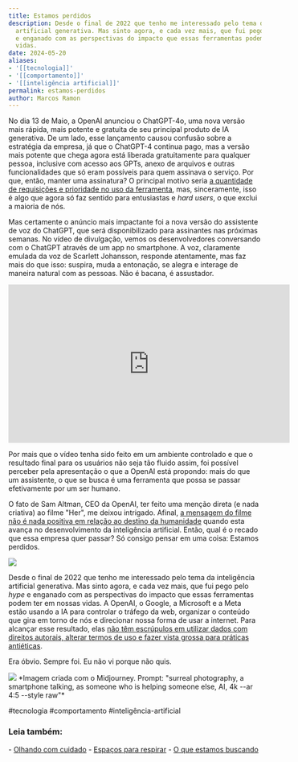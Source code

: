 ```yaml
---
title: Estamos perdidos
description: Desde o final de 2022 que tenho me interessado pelo tema da inteligência
  artificial generativa. Mas sinto agora, e cada vez mais, que fui pego pelo hype
  e enganado com as perspectivas do impacto que essas ferramentas podem ter em nossas
  vidas.
date: 2024-05-20
aliases:
- '[[tecnologia]]'
- '[[comportamento]]'
- '[[inteligência artificial]]'
permalink: estamos-perdidos
author: Marcos Ramon
---
```

No dia 13 de Maio, a OpenAI anunciou o ChatGPT-4o, uma nova versão mais rápida, mais potente e gratuita de seu principal produto de IA generativa. De um lado, esse lançamento causou confusão sobre a estratégia da empresa, já que o ChatGPT-4 continua pago, mas a versão mais potente que chega agora está liberada gratuitamente para qualquer pessoa, inclusive com acesso aos GPTs, anexo de arquivos e outras funcionalidades que só eram possíveis para quem assinava o serviço. Por que, então, manter uma assinatura? O principal motivo seria [a quantidade de requisições e prioridade no uso da ferramenta](https://www.wired.com/story/with-gpt-4o-is-chatgpt-plus-still-worth-it/), mas, sinceramente, isso é algo que agora só faz sentido para entusiastas e *hard users*, o que exclui a maioria de nós.

Mas certamente o anúncio mais impactante foi a nova versão do assistente de voz do ChatGPT, que será disponibilizado para assinantes nas próximas semanas. No vídeo de divulgação, vemos os desenvolvedores conversando com o ChatGPT através de um app no smartphone. A voz, claramente emulada da voz de Scarlett Johansson, responde atentamente, mas faz mais do que isso: suspira, muda a entonação, se alegra e interage de maneira natural com as pessoas. Não é bacana, é assustador.

<iframe width="560" height="315" src="https://www.youtube.com/embed/1uM8jhcqDP0?si=vNxzt-NP3k3ftJde" title="YouTube video player" frameborder="0" allow="accelerometer; autoplay; clipboard-write; encrypted-media; gyroscope; picture-in-picture; web-share" referrerpolicy="strict-origin-when-cross-origin" allowfullscreen></iframe>

Por mais que o vídeo tenha sido feito em um ambiente controlado e que o resultado final para os usuários não seja tão fluido assim, foi possível perceber pela apresentação o que a OpenAI está propondo: mais do que um assistente, o que se busca é uma ferramenta que possa se passar efetivamente por um ser humano.

O fato de Sam Altman, CEO da OpenAI, ter feito uma menção direta (e nada criativa) ao filme "Her", me deixou intrigado. Afinal, [a mensagem do filme não é nada positiva em relação ao destino da humanidade](https://marcosramon.net/posts/her/) quando esta avança no desenvolvimento da inteligência artificial. Então, qual é o recado que essa empresa quer passar? Só consigo pensar em uma coisa: Estamos perdidos.

![](https://twitter.com/sama/status/1790075827666796666?ref_src=twsrc%5Etfw)

Desde o final de 2022 que tenho me interessado pelo tema da inteligência artificial generativa. Mas sinto agora, e cada vez mais, que fui pego pelo *hype* e enganado com as perspectivas do impacto que essas ferramentas podem ter em nossas vidas. A OpenAI, o Google, a Microsoft e a Meta estão usando a IA para controlar o tráfego da web, organizar o conteúdo que gira em torno de nós e direcionar nossa forma de usar a internet. Para alcançar esse resultado, elas [não têm escrúpulos em utilizar dados com direitos autorais, alterar termos de uso e fazer vista grossa para práticas antiéticas](https://podcasts.apple.com/us/podcast/intelig%C3%AAncia-artificial-na-educa%C3%A7%C3%A3o-04-a-corrida-em/id967600465?i=1000655170551).

Era óbvio. Sempre foi. Eu não vi porque não quis.

<img src="/assets/img/smartphone-surreal.png">
*Imagem criada com o Midjourney. Prompt: "surreal photography, a smartphone talking, as someone who is helping someone else, AI, 4k --ar 4:5 --style raw"*

#tecnologia #comportamento #inteligência-artificial

<h3>Leia também:</h3>
- <a href="/olhando-com-cuidado">Olhando com cuidado</a>
- <a href="/espacos-para-respirar">Espaços para respirar</a>
- <a href="/o-que-estamos-buscando">O que estamos buscando</a>
